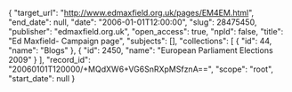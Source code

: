 {
  "target_url": "http://www.edmaxfield.org.uk/pages/EM4EM.html", 
  "end_date": null, 
  "date": "2006-01-01T12:00:00", 
  "slug": 28475450, 
  "publisher": "edmaxfield.org.uk", 
  "open_access": true, 
  "npld": false, 
  "title": "Ed Maxfield- Campaign page", 
  "subjects": [], 
  "collections": [
    {
      "id": 44, 
      "name": "Blogs"
    }, 
    {
      "id": 2450, 
      "name": "European Parliament Elections 2009"
    }
  ], 
  "record_id": "20060101T120000/+MQdXW6+VG6SnRXpMSfznA==", 
  "scope": "root", 
  "start_date": null
}

